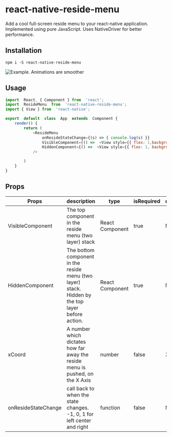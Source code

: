 # react-native-reside-menu

Add a cool full-screen reside menu to your react-native application. 
Implemented using pure JavaScript. Uses NativeDriver for better performance.

## Installation
`npm i -S react-native-reside-menu`

![Example. Animations are smoother](https://media.giphy.com/media/6C4y5yExaTzRQev6uF/giphy.gif)


## Usage
```js
import  React, { Component } from  'react';
import  ResideMenu  from  'react-native-reside-menu';
import { View } from  'react-native';

export  default  class  App  extends  Component {
	render() {
		return (
			<ResideMenu
				onResideStateChange={(s) => { console.log(s) }}
				VisibleComponent={() =>  <View style={{ flex: 1,backgroundColor: '#444' }}  />} 								 
				HiddenComponent={() =>  <View style={{ flex: 1, backgroundColor: '#eee' }}  />}
			/>

		)
	}
}
```


## Props
| Props | description| type |isRequired  |defaultValue |
|--|--|--|--|--|
| VisibleComponent | The top component in the reside menu (two layer) stack | React Component | true | N/A  |
| HiddenComponent | The bottom component in the reside menu (two layer) stack. Hidden by the top layer before action.  | React Component | true | N/A  |
| xCoord | A number which dictates how far away the reside menu is pushed, on the X Axis | number | false | 300 dp |
| onResideStateChange | call back to when the state changes. -1, 0, 1 for left center and right | function | false | N/A |
